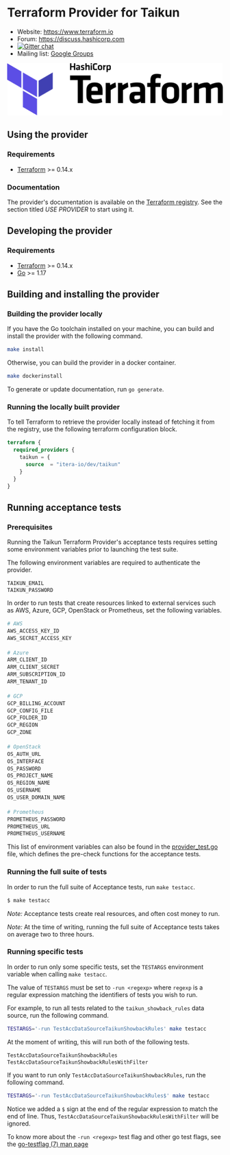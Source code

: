 # Terraform Provider for Taikun

- Website: https://www.terraform.io
- Forum: https://discuss.hashicorp.com
- [![Gitter chat](https://badges.gitter.im/hashicorp-terraform/Lobby.png)](https://gitter.im/hashicorp-terraform/Lobby)
- Mailing list: [Google Groups](http://groups.google.com/group/terraform-tool)

<img src="https://raw.githubusercontent.com/hashicorp/terraform-website/ff7a019259feb18b0a7b2f0ed7ce70b2e3e5d02f/content/source/assets/images/logo-terraform-main.svg" width="600px">

## Using the provider

### Requirements
-	[Terraform](https://www.terraform.io/downloads.html) >= 0.14.x

### Documentation
The provider's documentation is available on the [Terraform registry](https://registry.terraform.io/providers/itera-io/taikun/latest/docs).
See the section titled *USE PROVIDER* to start using it.

## Developing the provider
### Requirements

-	[Terraform](https://www.terraform.io/downloads.html) >= 0.14.x
-	[Go](https://golang.org/doc/install) >= 1.17

## <a name="build"></a> Building and installing the provider

### Building the provider locally
If you have the Go toolchain installed on your machine, you can build and install the provider with the following command.
```sh
make install
```
Otherwise, you can build the provider in a docker container.
```sh
make dockerinstall
```

To generate or update documentation, run `go generate`.

### Running the locally built provider
To tell Terraform to retrieve the provider locally instead of fetching it from the registry, use the following terraform configuration block.
```tf
terraform {
  required_providers {
    taikun = {
      source  = "itera-io/dev/taikun"
    }
  }
}
```

## Running acceptance tests

### Prerequisites

Running the Taikun Terraform Provider's acceptance tests requires setting some
environment variables prior to launching the test suite.

The following environment variables are required to authenticate
the provider.
```
TAIKUN_EMAIL
TAIKUN_PASSWORD
```

In order to run tests that create resources linked to external services such as
AWS, Azure, GCP, OpenStack or Prometheus, set the following variables.
```sh
# AWS
AWS_ACCESS_KEY_ID
AWS_SECRET_ACCESS_KEY

# Azure
ARM_CLIENT_ID
ARM_CLIENT_SECRET
ARM_SUBSCRIPTION_ID
ARM_TENANT_ID

# GCP
GCP_BILLING_ACCOUNT
GCP_CONFIG_FILE
GCP_FOLDER_ID
GCP_REGION
GCP_ZONE

# OpenStack
OS_AUTH_URL
OS_INTERFACE
OS_PASSWORD
OS_PROJECT_NAME
OS_REGION_NAME
OS_USERNAME
OS_USER_DOMAIN_NAME

# Prometheus
PROMETHEUS_PASSWORD
PROMETHEUS_URL
PROMETHEUS_USERNAME
```

This list of environment variables can also be found in the
[provider_test.go](./taikun/provider_test.go) file, which defines the pre-check
functions for the acceptance tests.

### Running the full suite of tests

In order to run the full suite of Acceptance tests, run `make testacc`.

```sh
$ make testacc
```

*Note:* Acceptance tests create real resources, and often cost money to run.

*Note:* At the time of writing, running the full suite of Acceptance tests
takes on average two to three hours.

### Running specific tests

In order to run only some specific tests, set the `TESTARGS` environment
variable when calling `make testacc`.

The value of `TESTARGS` must be set to `-run <regexp>` where `regexp` is a
regular expression matching the identifiers of tests you wish to run.

For example, to run all tests related to the `taikun_showback_rules` data
source, run the following command.
```sh
TESTARGS='-run TestAccDataSourceTaikunShowbackRules' make testacc
```

At the moment of writing, this will run both of the following tests.
```
TestAccDataSourceTaikunShowbackRules
TestAccDataSourceTaikunShowbackRulesWithFilter
```

If you want to run only `TestAccDataSourceTaikunShowbackRules`, run the
following command.
```sh
TESTARGS='-run TestAccDataSourceTaikunShowbackRules$' make testacc
```
Notice we added a `$` sign at the end of the regular expression to match the
end of line. Thus, `TestAccDataSourceTaikunShowbackRulesWithFilter` will be
ignored.

To know more about the `-run <regexp>` test flag and other go test flags, see the
[go-testflag (7) man page](https://manpages.debian.org/testing/golang-go/go-testflag.7.en.html#run)
